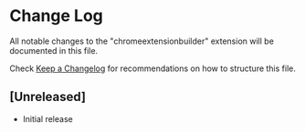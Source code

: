# Change Log

All notable changes to the "chromeextensionbuilder" extension will be documented in this file.

Check [Keep a Changelog](http://keepachangelog.com/) for recommendations on how to structure this file.

## [Unreleased]

- Initial release